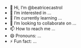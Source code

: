 - 👋 Hi, I’m @beatricecastrol
- 👀 I’m interested in ...
- 🌱 I’m currently learning ...
- 💞️ I’m looking to collaborate on ...
- 📫 How to reach me ...
- 😄 Pronouns: ...
- ⚡ Fun fact: ...

<!---
beatricecastrol/beatricecastrol is a ✨ special ✨ repository because its `README.md` (this file) appears on your GitHub profile.
You can click the Preview link to take a look at your changes.
--->
